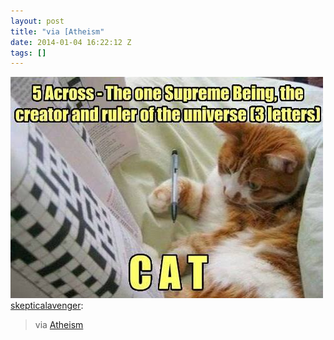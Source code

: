 ```yaml
---
layout: post
title: "via [Atheism"
date: 2014-01-04 16:22:12 Z
tags: []
---
```

![](/media/2014/01/72211956301.jpg)
[skepticalavenger](http://skepticalavenger.tumblr.com/post/72210912524/via-atheism):

> via [Atheism](https://plus.google.com/u/0/112794956626684272118)
